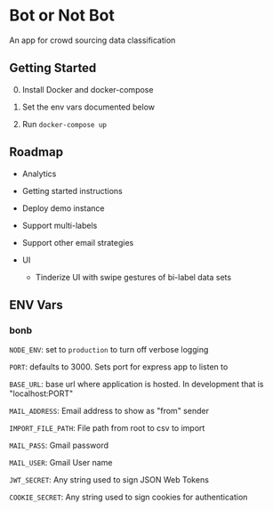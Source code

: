 # Bot or Not Bot

An app for crowd sourcing data classification

## Getting Started

0) Install Docker and docker-compose

1) Set the env vars documented below

2) Run `docker-compose up`

## Roadmap

- Analytics

- Getting started instructions

- Deploy demo instance

- Support multi-labels 

- Support other email strategies

- UI
  - Tinderize UI with swipe gestures of bi-label data sets

## ENV Vars

### bonb

`NODE_ENV`: set to `production` to turn off verbose logging

`PORT`: defaults to 3000. Sets port for express app to listen to

`BASE_URL`: base url where application is hosted. In development that is "localhost:PORT"

`MAIL_ADDRESS`: Email address to show as "from" sender

`IMPORT_FILE_PATH`: File path from root to csv to import

<!-- `CLASSIFICATION_OPTS`: comma separated labels for users to classify data -->

`MAIL_PASS`: Gmail password

`MAIL_USER`: Gmail User name

`JWT_SECRET`: Any string used to sign JSON Web Tokens

`COOKIE_SECRET`: Any string used to sign cookies for authentication

